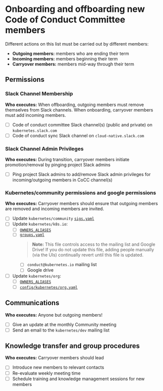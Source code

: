 # Onboarding and offboarding new Code of Conduct Committee members

Different actions on this list must be carried out by different members:

- **Outgoing members:** members who are ending their term
- **Incoming members:** members beginning their term
- **Carryover members:** members mid-way through their term

## Permissions

### Slack Channel Membership

**Who executes:** When offboarding, outgoing members must remove themselves from Slack channels. When onboarding, carryover members must add incoming members.

- [ ] Code of conduct committee Slack channel(s) (public and private) on `kubernetes.slack.com`
- [ ] Code of conduct sync Slack channel on `cloud-native.slack.com`

### Slack Channel Admin Privileges

**Who executes:** During transition, carryover members initiate promotion/removal by pinging project Slack admins

- [ ] Ping project Slack admins to add/remove Slack admin privileges for incoming/outgoing members in CoCC channel(s)

### Kubernetes/community permissions and google permissions

**Who executes:** Carryover members should ensure that outgoing members are removed and incoming members are invited.

- [ ] Update `kubernetes/community` [`sigs.yaml`](/sigs.yaml)
- [ ] Update `kubernetes/k8s.io`:
  - [ ] [`OWNERS_ALIASES`](https://git.k8s.io/k8s.io/OWNERS_ALIASES)
  - [ ] [`groups.yaml`](https://git.k8s.io/k8s.io/groups/committee-code-of-conduct/groups.yaml)
    > **Note:** This file controls access to the mailing list and Google Drive! If you do not update this file, adding people manually (via the UIs) continually revert until this file is updated.
    - [ ] `conduct@kubernetes.io` mailing list
    - [ ] Google drive
- [ ] Update `kubernetes/org`:
  - [ ] [`OWNERS_ALIASES`](https://git.k8s.io/org/OWNERS_ALIASES)
  - [ ] [`config/kubernetes/org.yaml`](https://git.k8s.io/org/config/kubernetes/org.yaml)

## Communications

**Who executes:** Anyone but outgoing members!

- [ ] Give an update at the monthly Community meeting
- [ ] Send an email to the `kubernetes/dev` mailing list

## Knowledge transfer and group procedures

**Who executes:** Carryover members should lead

- [ ] Introduce new members to relevant contacts
- [ ] Re-evaluate weekly meeting time
- [ ] Schedule training and knowledge management sessions for new members
